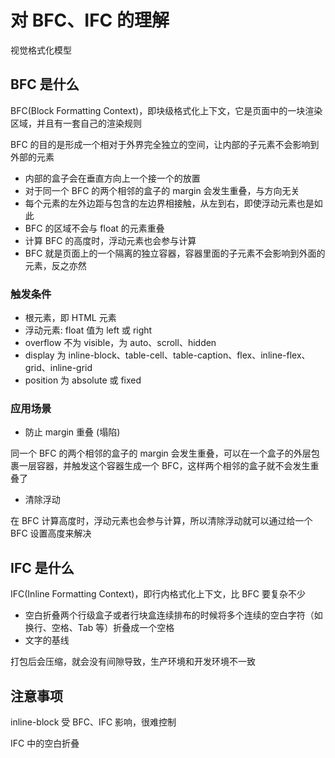 # 对 BFC、IFC 的理解

视觉格式化模型

## BFC 是什么

BFC(Block Formatting Context)，即块级格式化上下文，它是页面中的一块渲染区域，并且有一套自己的渲染规则

BFC 的目的是形成一个相对于外界完全独立的空间，让内部的子元素不会影响到外部的元素

- 内部的盒子会在垂直方向上一个接一个的放置
- 对于同一个 BFC 的两个相邻的盒子的 margin 会发生重叠，与方向无关
- 每个元素的左外边距与包含的左边界相接触，从左到右，即使浮动元素也是如此
- BFC 的区域不会与 float 的元素重叠
- 计算 BFC 的高度时，浮动元素也会参与计算
- BFC 就是页面上的一个隔离的独立容器，容器里面的子元素不会影响到外面的元素，反之亦然

### 触发条件

- 根元素，即 HTML 元素
- 浮动元素: float 值为 left 或 right
- overflow 不为 visible，为 auto、scroll、hidden
- display 为 inline-block、table-cell、table-caption、flex、inline-flex、grid、inline-grid
- position 为 absolute 或 fixed

### 应用场景

- 防止 margin 重叠 (塌陷)

同一个 BFC 的两个相邻的盒子的 margin 会发生重叠，可以在一个盒子的外层包裹一层容器，并触发这个容器生成一个
BFC，这样两个相邻的盒子就不会发生重叠了

- 清除浮动

在 BFC 计算高度时，浮动元素也会参与计算，所以清除浮动就可以通过给一个 BFC 设置高度来解决

## IFC 是什么

IFC(Inline Formatting Context)，即行内格式化上下文，比 BFC 要复杂不少

- 空白折叠两个行级盒子或者行块盒连续排布的时候将多个连续的空白字符（如换行、空格、Tab 等）折叠成一个空格
- 文字的基线

打包后会压缩，就会没有间隙导致，生产环境和开发环境不一致

## 注意事项

inline-block 受 BFC、IFC 影响，很难控制

IFC 中的空白折叠
